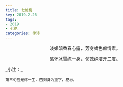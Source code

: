```yaml
---
title: 七绝梅
key: 2019.2.26
tags: 
- 2019
- 七绝
categories: 律诗
---
```


<p align="center">淡媚暗香春心露，芳身娇色痴情素。
</p>
<p align="center">感怀冰雪练一身，仿效纯洁开二度。
</p>
_小注：_

```
第三句应是炼一生，否则身为重字，犯忌。
```